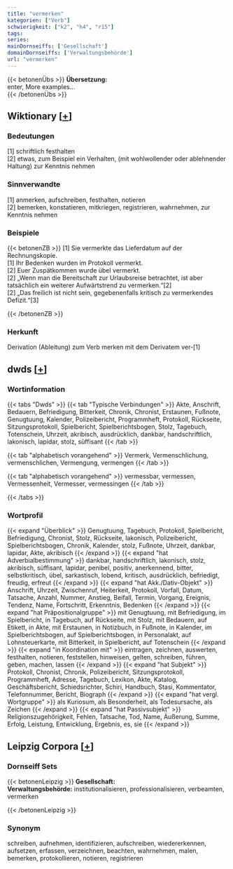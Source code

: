 ```yaml
---
title: "vermerken"
kategorien: ["Verb"]
schwierigkeit: ["k2", "h4", "r15"]
tags:
series:
mainDornseiffs: ['Gesellschaft']
domainDornseiffs: ['Verwaltungsbehörde']
url: "vermerken"
---
```


{{< betonenÜbs >}}
**Übersetzung:**  
enter, More examples...  
{{< /betonenÜbs >}}

## Wiktionary [[+](https://de.wiktionary.org/wiki/vermerken)]

### Bedeutungen
[1] schriftlich festhalten  
[2] etwas, zum Beispiel ein Verhalten, (mit wohlwollender oder ablehnender Haltung) zur Kenntnis nehmen  

### Sinnverwandte
[1] anmerken, aufschreiben, festhalten, notieren  
[2] bemerken, konstatieren, mitkriegen, registrieren, wahrnehmen, zur Kenntnis nehmen  

### Beispiele
{{< betonenZB >}}
[1] Sie vermerkte das Lieferdatum auf der Rechnungskopie.  
[1] Ihr Bedenken wurden im Protokoll vermerkt.  
[2] Euer Zuspätkommen wurde übel vermerkt.  
[2] „Wenn man die Bereitschaft zur Urlaubsreise betrachtet, ist aber tatsächlich ein weiterer Aufwärtstrend zu vermerken.“[2]  
[2] „Das freilich ist nicht sein, gegebenenfalls kritisch zu vermerkendes Defizit.“[3]  

{{< /betonenZB >}}
### Herkunft
Derivation (Ableitung) zum Verb merken mit dem Derivatem ver-[1]  



## dwds [[+](https://www.dwds.de/wb/vermerken)]

### Wortinformation
{{< tabs "Dwds" >}}
{{< tab "Typische Verbindungen" >}}
Akte, Anschrift, Bedauern, Befriedigung, Bitterkeit, Chronik, Chronist, Erstaunen, Fußnote, Genugtuung, Kalender, Polizeibericht, Programmheft, Protokoll, Rückseite, Sitzungsprotokoll, Spielbericht, Spielberichtsbogen, Stolz, Tagebuch, Totenschein, Uhrzeit, akribisch, ausdrücklich, dankbar, handschriftlich, lakonisch, lapidar, stolz, süffisant
{{< /tab >}}

{{< tab "alphabetisch vorangehend" >}}
Vermerk, Vermenschlichung, vermenschlichen, Vermengung, vermengen
{{< /tab >}}

{{< tab "alphabetisch vorangehend" >}}
vermessbar, vermessen, Vermessenheit, Vermesser, vermessingen
{{< /tab >}}

{{< /tabs >}}

### Wortprofil
{{< expand "Überblick" >}} Genugtuung, Tagebuch, Protokoll, Spielbericht, Befriedigung, Chronist, Stolz, Rückseite, lakonisch, Polizeibericht, Spielberichtsbogen, Chronik, Kalender, stolz, Fußnote, Uhrzeit, dankbar, lapidar, Akte, akribisch {{< /expand >}}
{{< expand "hat Adverbialbestimmung" >}} dankbar, handschriftlich, lakonisch, stolz, akribisch, süffisant, lapidar, penibel, positiv, anerkennend, bitter, selbstkritisch, übel, sarkastisch, lobend, kritisch, ausdrücklich, befriedigt, freudig, erfreut {{< /expand >}}
{{< expand "hat Akk./Dativ-Objekt" >}} Anschrift, Uhrzeit, Zwischenruf, Heiterkeit, Protokoll, Vorfall, Datum, Tatsache, Anzahl, Nummer, Anstieg, Beifall, Termin, Vorgang, Ereignis, Tendenz, Name, Fortschritt, Erkenntnis, Bedenken {{< /expand >}}
{{< expand "hat Präpositionalgruppe" >}} mit Genugtuung, mit Befriedigung, im Spielbericht, in Tagebuch, auf Rückseite, mit Stolz, mit Bedauern, auf Etikett, in Akte, mit Erstaunen, in Notizbuch, in Fußnote, in Kalender, im Spielberichtsbogen, auf Spielberichtsbogen, in Personalakt, auf Lohnsteuerkarte, mit Bitterkeit, in Spielbericht, auf Totenschein {{< /expand >}}
{{< expand "in Koordination mit" >}} eintragen, zeichnen, auswerten, festhalten, notieren, feststellen, hinweisen, gelten, schreiben, führen, geben, machen, lassen {{< /expand >}}
{{< expand "hat Subjekt" >}} Protokoll, Chronist, Chronik, Polizeibericht, Sitzungsprotokoll, Programmheft, Adresse, Tagebuch, Lexikon, Akte, Katalog, Geschäftsbericht, Schiedsrichter, Schiri, Handbuch, Stasi, Kommentator, Telefonnummer, Bericht, Biograph {{< /expand >}}
{{< expand "hat vergl. Wortgruppe" >}} als Kuriosum, als Besonderheit, als Todesursache, als Zeichen {{< /expand >}}
{{< expand "hat Passivsubjekt" >}} Religionszugehörigkeit, Fehlen, Tatsache, Tod, Name, Äußerung, Summe, Erfolg, Leistung, Entwicklung, Ergebnis, es, sie {{< /expand >}}

## Leipzig Corpora [[+](https://corpora.uni-leipzig.de/en/res?word=vermerken&corpusId=deu_newscrawl-public_2018)]

### Dornseiff Sets
{{< betonenLeipzig >}}
**Gesellschaft:**  
**Verwaltungsbehörde:** institutionalisieren, professionalisieren, verbeamten, vermerken  

{{< /betonenLeipzig >}}

### Synonym
schreiben, aufnehmen, identifizieren, aufschreiben, wiedererkennen, aufsetzen, erfassen, verzeichnen, beachten, wahrnehmen, malen, bemerken, protokollieren, notieren, registrieren

